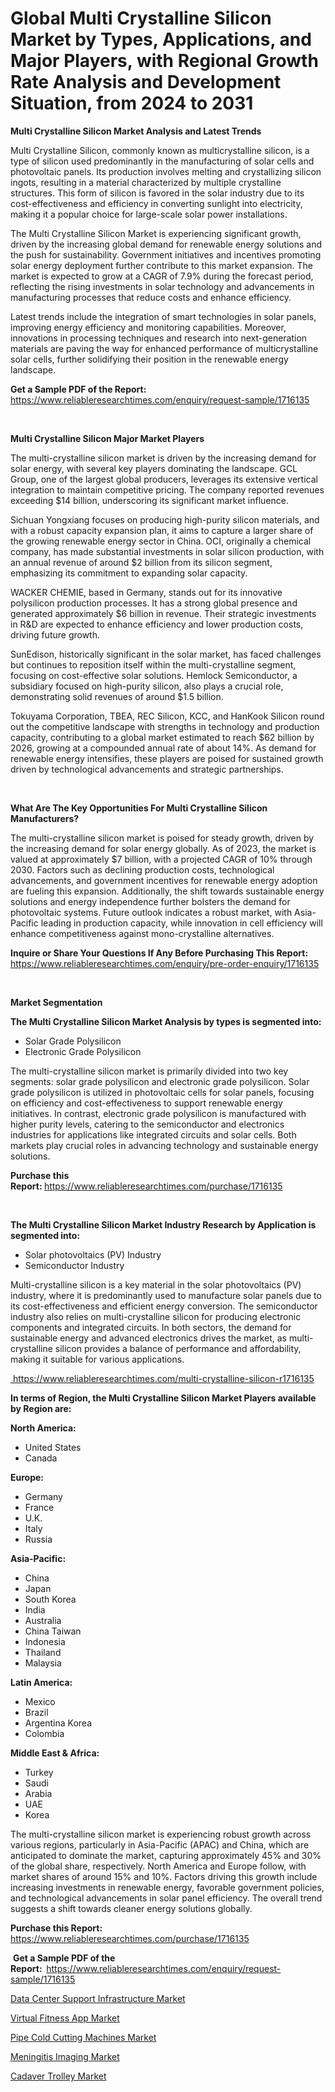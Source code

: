 <p><h1>Global Multi Crystalline Silicon Market by Types, Applications, and Major Players, with Regional Growth Rate Analysis and Development Situation, from 2024 to 2031</h1></p><p><strong>Multi Crystalline Silicon Market Analysis and Latest Trends</strong></p>
<p><p>Multi Crystalline Silicon, commonly known as multicrystalline silicon, is a type of silicon used predominantly in the manufacturing of solar cells and photovoltaic panels. Its production involves melting and crystallizing silicon ingots, resulting in a material characterized by multiple crystalline structures. This form of silicon is favored in the solar industry due to its cost-effectiveness and efficiency in converting sunlight into electricity, making it a popular choice for large-scale solar power installations.</p><p>The Multi Crystalline Silicon Market is experiencing significant growth, driven by the increasing global demand for renewable energy solutions and the push for sustainability. Government initiatives and incentives promoting solar energy deployment further contribute to this market expansion. The market is expected to grow at a CAGR of 7.9% during the forecast period, reflecting the rising investments in solar technology and advancements in manufacturing processes that reduce costs and enhance efficiency.</p><p>Latest trends include the integration of smart technologies in solar panels, improving energy efficiency and monitoring capabilities. Moreover, innovations in processing techniques and research into next-generation materials are paving the way for enhanced performance of multicrystalline solar cells, further solidifying their position in the renewable energy landscape.</p></p>
<p><strong>Get a Sample PDF of the Report:&nbsp;</strong> <a href="https://www.reliableresearchtimes.com/enquiry/request-sample/1716135?utm_campaign=1775&utm_medium=2&utm_source=Github&utm_content=ia&utm_term=23102024&utm_id=multi-crystalline-silicon">https://www.reliableresearchtimes.com/enquiry/request-sample/1716135</a></p>
<p>&nbsp;</p>
<p><strong>Multi Crystalline Silicon Major Market Players</strong></p>
<p><p>The multi-crystalline silicon market is driven by the increasing demand for solar energy, with several key players dominating the landscape. GCL Group, one of the largest global producers, leverages its extensive vertical integration to maintain competitive pricing. The company reported revenues exceeding $14 billion, underscoring its significant market influence.</p><p>Sichuan Yongxiang focuses on producing high-purity silicon materials, and with a robust capacity expansion plan, it aims to capture a larger share of the growing renewable energy sector in China. OCI, originally a chemical company, has made substantial investments in solar silicon production, with an annual revenue of around $2 billion from its silicon segment, emphasizing its commitment to expanding solar capacity.</p><p>WACKER CHEMIE, based in Germany, stands out for its innovative polysilicon production processes. It has a strong global presence and generated approximately $6 billion in revenue. Their strategic investments in R&D are expected to enhance efficiency and lower production costs, driving future growth.</p><p>SunEdison, historically significant in the solar market, has faced challenges but continues to reposition itself within the multi-crystalline segment, focusing on cost-effective solar solutions. Hemlock Semiconductor, a subsidiary focused on high-purity silicon, also plays a crucial role, demonstrating solid revenues of around $1.5 billion. </p><p>Tokuyama Corporation, TBEA, REC Silicon, KCC, and HanKook Silicon round out the competitive landscape with strengths in technology and production capacity, contributing to a global market estimated to reach $62 billion by 2026, growing at a compounded annual rate of about 14%. As demand for renewable energy intensifies, these players are poised for sustained growth driven by technological advancements and strategic partnerships.</p></p>
<p>&nbsp;</p>
<p><strong>What Are The Key Opportunities For Multi Crystalline Silicon Manufacturers?</strong></p>
<p><p>The multi-crystalline silicon market is poised for steady growth, driven by the increasing demand for solar energy globally. As of 2023, the market is valued at approximately $7 billion, with a projected CAGR of 10% through 2030. Factors such as declining production costs, technological advancements, and government incentives for renewable energy adoption are fueling this expansion. Additionally, the shift towards sustainable energy solutions and energy independence further bolsters the demand for photovoltaic systems. Future outlook indicates a robust market, with Asia-Pacific leading in production capacity, while innovation in cell efficiency will enhance competitiveness against mono-crystalline alternatives.</p></p>
<p><strong>Inquire or Share Your Questions If Any Before Purchasing This Report:</strong> <a href="https://www.reliableresearchtimes.com/enquiry/pre-order-enquiry/1716135?utm_campaign=1775&utm_medium=2&utm_source=Github&utm_content=ia&utm_term=23102024&utm_id=multi-crystalline-silicon">https://www.reliableresearchtimes.com/enquiry/pre-order-enquiry/1716135</a></p>
<p>&nbsp;</p>
<p><strong>Market Segmentation</strong></p>
<p><strong>The Multi Crystalline Silicon Market Analysis by types is segmented into:</strong></p>
<p><ul><li>Solar Grade Polysilicon</li><li>Electronic Grade Polysilicon</li></ul></p>
<p><p>The multi-crystalline silicon market is primarily divided into two key segments: solar grade polysilicon and electronic grade polysilicon. Solar grade polysilicon is utilized in photovoltaic cells for solar panels, focusing on efficiency and cost-effectiveness to support renewable energy initiatives. In contrast, electronic grade polysilicon is manufactured with higher purity levels, catering to the semiconductor and electronics industries for applications like integrated circuits and solar cells. Both markets play crucial roles in advancing technology and sustainable energy solutions.</p></p>
<p><strong>Purchase this Report:&nbsp;</strong><a href="https://www.reliableresearchtimes.com/purchase/1716135?utm_campaign=1775&utm_medium=2&utm_source=Github&utm_content=ia&utm_term=23102024&utm_id=multi-crystalline-silicon">https://www.reliableresearchtimes.com/purchase/1716135</a></p>
<p>&nbsp;</p>
<p><strong>The Multi Crystalline Silicon Market Industry Research by Application is segmented into:</strong></p>
<p><ul><li>Solar photovoltaics (PV) Industry</li><li>Semiconductor Industry</li></ul></p>
<p><p>Multi-crystalline silicon is a key material in the solar photovoltaics (PV) industry, where it is predominantly used to manufacture solar panels due to its cost-effectiveness and efficient energy conversion. The semiconductor industry also relies on multi-crystalline silicon for producing electronic components and integrated circuits. In both sectors, the demand for sustainable energy and advanced electronics drives the market, as multi-crystalline silicon provides a balance of performance and affordability, making it suitable for various applications.</p></p>
<p><a href="https://www.reliableresearchtimes.com/multi-crystalline-silicon-r1716135?utm_campaign=1775&utm_medium=2&utm_source=Github&utm_content=ia&utm_term=23102024&utm_id=multi-crystalline-silicon">&nbsp;https://www.reliableresearchtimes.com/multi-crystalline-silicon-r1716135</a></p>
<p><strong>In terms of Region, the Multi Crystalline Silicon Market Players available by Region are:</strong></p>
<p>
    <p> <strong> North America: </strong>
        <ul>
            <li>United States</li>
            <li>Canada</li>
        </ul>
        </p> 
    <p> <strong> Europe: </strong>
        <ul>
            <li>Germany</li>
            <li>France</li>
            <li>U.K.</li>
            <li>Italy</li>
            <li>Russia</li>
        </ul>
        </p> 
    <p> <strong> Asia-Pacific: </strong>
        <ul>
            <li>China</li>
            <li>Japan</li>
            <li>South Korea</li>
            <li>India</li>
            <li>Australia</li>
            <li>China Taiwan</li>
            <li>Indonesia</li>
            <li>Thailand</li>
            <li>Malaysia</li>
        </ul>
        </p> 
    <p> <strong> Latin America: </strong>
        <ul>
            <li>Mexico</li>
            <li>Brazil</li>
            <li>Argentina Korea</li>
            <li>Colombia</li>
        </ul>
        </p> 
    <p> <strong> Middle East & Africa: </strong>
        <ul>
            <li>Turkey</li>
            <li>Saudi</li>
            <li>Arabia</li>
            <li>UAE</li>
            <li>Korea</li>
        </ul>
    </p>
    </p>
<p><p>The multi-crystalline silicon market is experiencing robust growth across various regions, particularly in Asia-Pacific (APAC) and China, which are anticipated to dominate the market, capturing approximately 45% and 30% of the global share, respectively. North America and Europe follow, with market shares of around 15% and 10%. Factors driving this growth include increasing investments in renewable energy, favorable government policies, and technological advancements in solar panel efficiency. The overall trend suggests a shift towards cleaner energy solutions globally.</p></p>
<p><strong>Purchase this Report: </strong><a href="https://www.reliableresearchtimes.com/purchase/1716135?utm_campaign=1775&utm_medium=2&utm_source=Github&utm_content=ia&utm_term=23102024&utm_id=multi-crystalline-silicon">https://www.reliableresearchtimes.com/purchase/1716135</a></p>
<p>&nbsp;<strong>Get a Sample PDF of the Report:&nbsp;&nbsp;</strong><a href="https://www.reliableresearchtimes.com/enquiry/request-sample/1716135?utm_campaign=1775&utm_medium=2&utm_source=Github&utm_content=ia&utm_term=23102024&utm_id=multi-crystalline-silicon">https://www.reliableresearchtimes.com/enquiry/request-sample/1716135</a></p>
<p><strong></strong></p>
<p><p><a href="https://www.linkedin.com/pulse/data-center-support-infrastructure-market-velocity-141-cagr-mfpme?utm_campaign=1775&utm_medium=2&utm_source=Github&utm_content=ia&utm_term=23102024&utm_id=multi-crystalline-silicon">Data Center Support Infrastructure Market</a></p><p><a href="https://www.linkedin.com/pulse/virtual-fitness-app-market-global-insights-regional-analysis-n4one?utm_campaign=1775&utm_medium=2&utm_source=Github&utm_content=ia&utm_term=23102024&utm_id=multi-crystalline-silicon">Virtual Fitness App Market</a></p><p><a href="https://github.com/sumonsky0m/Market-Research-Report-List-1/blob/main/pipe-cold-cutting-machines-market.md?utm_campaign=1775&utm_medium=2&utm_source=Github&utm_content=ia&utm_term=23102024&utm_id=multi-crystalline-silicon">Pipe Cold Cutting Machines Market</a></p><p><a href="https://www.linkedin.com/pulse/meningitis-imaging-market-trends-focusing-insight-forecast-hisie?utm_campaign=1775&utm_medium=2&utm_source=Github&utm_content=ia&utm_term=23102024&utm_id=multi-crystalline-silicon">Meningitis Imaging Market</a></p><p><a href="https://www.linkedin.com/pulse/pioneering-growth-analyzing-global-cadaver-trolley-market-gvs7e?utm_campaign=1775&utm_medium=2&utm_source=Github&utm_content=ia&utm_term=23102024&utm_id=multi-crystalline-silicon">Cadaver Trolley Market</a></p></p>